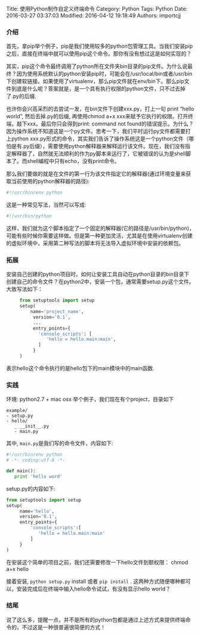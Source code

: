Title: 使用Python制作自定义终端命令
Category: Python
Tags: Python
Date: 2016-03-27 03:37:03
Modified: 2016-04-12 19:18:49
Authors: importcjj

### 介绍

   首先，拿pip举个例子，pip是我们使用较多的python包管理工具。当我们安装pip之后，直接在终端中就可以使用pip这个命令。那你有没有想过这是如何实现的？

      
  其实，pip这个命令最终调用了python所在文件夹bin目录的pip文件。为什么说最终？因为使用系统默认的python安装pip时，可能会在/usr/local/bin或者/usr/bin下创建软链接。如果使用了virtualenv，那么pip文件就在env/bin下。那么pip文件到底是什么呢？答案就是，是一个具有执行权限的python文件，只不过去掉了.py的后缀.
      
   也许你会兴高采烈的去尝试一发，在bin文件下创建xxx.py，打上一句 print “hello world”, 然后去掉.py的后缀, 再使用chmod a+x xxx来赋予它执行的权限。打开终端，敲下xxx。最后你只会得到print: command not found的错误提示。为什么？因为操作系统不知道这是一个py文件。思考一下，我们平时运行py文件都需要打上python xxx.py形式的命令，其实我们告诉了操作系统这是一个python文件（哪怕是有.py后缀），需要使用python解释器来解释运行该文件。现在，我们没有指定解释器了，自然就无法顺利的作为py脚本来运行了，它被错误的认为是shell脚本了。而shell编程中只有echo，没有print命令。
       
   那么我们要做的就是在文件的第一行为该文件指定它的解释器(通过环境变量来获取当前使用的python解释器的路径):
   
   ```sh
   #!/usr/bin/env python
   ```

这是一种常见写法，当然可以写成:

```sh
#!/usr/bin/python
```

这样，我们就为这个脚本指定了一个固定的解释器(它的路径是/usr/bin/python)，可能有些时候你需要这样做。但是第一种更加灵活，尤其是在使用virtualenv创建的虚拟环境中，采用第二种写法的脚本将无法导入虚拟环境中安装的依赖包。

### 拓展
安装自己创建的python项目时，如何让安装工具自动在python目录的bin目录下创建自己的命令文件？在python2中，安装一个包，通常需要setup.py这个文件。大致写法如下：

```python
     from setuptools import setup
     setup(
         name='project_name',
          version='0.1',
          ...
          entry_points={
            'console_scripts': [
               'hello = hello.main:main',
            ]
          }
     )
```
表示hello这个命令执行的是hello包下的main模块中的main函数.

### 实践
环境: python2.7 + mac osx
举个例子，我们现在有个project，目录如下

```
example/
- setup.py
- hello/
   _ __init__.py
   - main.py
```

其中, `main.py`是我们写的命令文件，内容如下:

```python
#!/usr/bin/env python
# -*- coding:utf-8 -*-

def main():
   print 'hello word'
```
setup.py的内容如下:

```python
from setuptools import setup
setup(
     name='hello',
     version='0.1',
     entry_points={
         'console_scripts':[
            'hello = hello.main:main'
         ]
     }
)
```
在安装这个简单的项目之前，我们还需要修改一下hello文件到额权限：
          chmod a+x hello

接着安装, `python setup.py` install 或者 `pip install` . 这两种方式随便哪种都可以，安装完成后在终端中输入hello命令试试，有没有显示hello world？

### 结尾
说了这么多，提醒一点，并不是所有的python包都是通过上述方式来提供终端命令的，不过这是一种很普遍很简便的方式！
